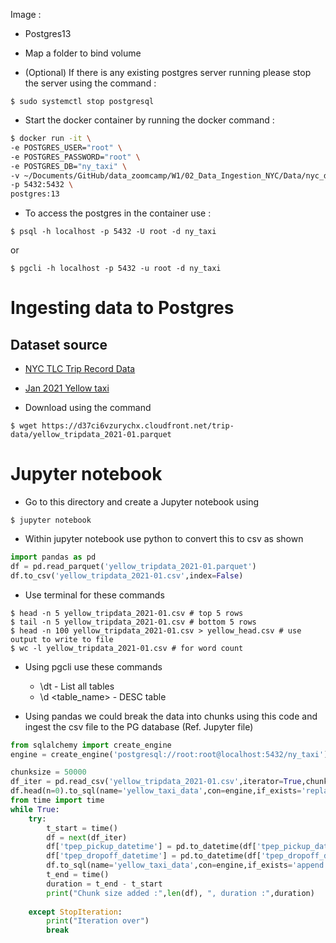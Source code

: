 Image :
* Postgres13
* Map a folder to bind volume

* (Optional) If there is any existing postgres server running please stop the server using the command :
```
$ sudo systemctl stop postgresql
```

* Start the docker container by running the docker command : 
```bash
$ docker run -it \
-e POSTGRES_USER="root" \
-e POSTGRES_PASSWORD="root" \
-e POSTGRES_DB="ny_taxi" \
-v ~/Documents/GitHub/data_zoomcamp/W1/02_Data_Ingestion_NYC/Data/nyc_data:/var/lib/postgresql/data \
-p 5432:5432 \
postgres:13
```

* To access the postgres in the container use :
```
$ psql -h localhost -p 5432 -U root -d ny_taxi
```
or

```
$ pgcli -h localhost -p 5432 -u root -d ny_taxi
```

# Ingesting data to Postgres

## Dataset source
*  [NYC TLC Trip Record Data](https://www.nyc.gov/site/tlc/about/tlc-trip-record-data.page)

*   [Jan 2021 Yellow taxi](https://d37ci6vzurychx.cloudfront.net/trip-data/yellow_tripdata_2021-01.parquet )

* Download using the command 
```
$ wget https://d37ci6vzurychx.cloudfront.net/trip-data/yellow_tripdata_2021-01.parquet
```

# Jupyter notebook

* Go to this directory and create a Jupyter notebook using
```
$ jupyter notebook
```

* Within jupyter notebook use python to convert this to csv as shown
```python
import pandas as pd
df = pd.read_parquet('yellow_tripdata_2021-01.parquet')
df.to_csv('yellow_tripdata_2021-01.csv',index=False)
```

* Use terminal for these commands 
```
$ head -n 5 yellow_tripdata_2021-01.csv # top 5 rows
$ tail -n 5 yellow_tripdata_2021-01.csv # bottom 5 rows
$ head -n 100 yellow_tripdata_2021-01.csv > yellow_head.csv # use output to write to file
$ wc -l yellow_tripdata_2021-01.csv # for word count
```

* Using pgcli use these commands 
    * \dt - List all tables
    * \d <table_name> - DESC table
    

* Using pandas we could break the data into chunks using this code and ingest the csv file to the PG database (Ref. Jupyter file)
```python
from sqlalchemy import create_engine
engine = create_engine('postgresql://root:root@localhost:5432/ny_taxi')

chunksize = 50000
df_iter = pd.read_csv('yellow_tripdata_2021-01.csv',iterator=True,chunksize=chunksize)
df.head(n=0).to_sql(name='yellow_taxi_data',con=engine,if_exists='replace')
from time import time
while True:
    try:
        t_start = time()
        df = next(df_iter)
        df['tpep_pickup_datetime'] = pd.to_datetime(df['tpep_pickup_datetime'])
        df['tpep_dropoff_datetime'] = pd.to_datetime(df['tpep_dropoff_datetime'])
        df.to_sql(name='yellow_taxi_data',con=engine,if_exists='append')
        t_end = time()
        duration = t_end - t_start
        print("Chunk size added :",len(df), ", duration :",duration)
        
    except StopIteration:
        print("Iteration over")
        break
```

